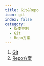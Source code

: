 ```yaml
---
title: Git&Repo
icon: git
index: false
category:
  - 版本控制
  - Git
  - Repo方案
---
```


1. [Git](./1-git.html)
2. [Repo方案](./2-repo.html)
